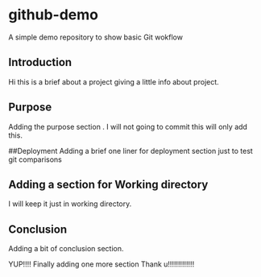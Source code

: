 # github-demo
A simple demo repository to show basic Git wokflow


## Introduction
Hi this is a brief about a project giving a little info about project.

## Purpose
Adding the purpose section . I will not going to commit this will only add this.

##Deployment
Adding a brief one liner for deployment section
just to test git comparisons



## Adding a section for Working directory
I will keep it just in working directory.


## Conclusion

Adding a bit of conclusion section.

YUP!!!! Finally adding one more section Thank u!!!!!!!!!!!!!

